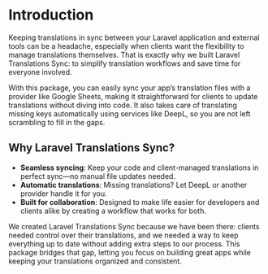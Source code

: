 # Introduction

Keeping translations in sync between your Laravel application and external tools can be a headache, especially when clients
want the flexibility to manage translations themselves. That is exactly why we built Laravel Translations Sync: to simplify
translation workflows and save time for everyone involved.

With this package, you can easily sync your app’s translation files with a provider like Google Sheets, making it straightforward
for clients to update translations without diving into code. It also takes care of translating missing keys automatically
using services like DeepL, so you are not left scrambling to fill in the gaps.

## Why Laravel Translations Sync?

* **Seamless syncing**: Keep your code and client-managed translations in perfect sync—no manual file updates needed.
* **Automatic translations**: Missing translations? Let DeepL or another provider handle it for you.
* **Built for collaboration**: Designed to make life easier for developers and clients alike by creating a workflow that works for both.

We created Laravel Translations Sync because we have been there: clients needed control over their translations, and we needed
a way to keep everything up to date without adding extra steps to our process. This package bridges that gap, letting you
focus on building great apps while keeping your translations organized and consistent.
